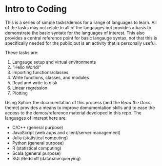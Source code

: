 # Intro to Coding

This is a series of simple tasks/demos for a range of languages to learn. 
All of the tasks may not relate to all of the langauges but provides a basis to demonstrate the basic syntatx for the languages of interest.
This also provides a central reference point for basic langauge syntax, not that this is specifically needed for the public but is an activity that is personally useful.

These tasks are:
1. Langauge setup and virtual environments
2. "Hello World!"
3. Importing functions/classes
4. Write functions, classes, and modules 
5. Read and write to disk
6. Linear regression
7. Plotting

Using Sphinx the documentation of this process (and the _Read the Docs_ theme) provides a means to improve domumentation skills and to ease the access to the demos/reference material developed in this repo.
The languages of interest here are:
- C/C++ (general purpose)
- JavaScript (web apps and client/server management)
- Julia (statistical computing)
- Python (general purpose)
- R (statistical computing)
- Scala (general purpose)
- SQL/Redshift (database querying)


